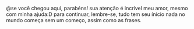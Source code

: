@se você chegou aqui, parabéns!
sua atenção é incrivel meu amor, mesmo com minha ajuda:D
para continuar, lembre-se, tudo tem seu ínicio
nada no mundo começa sem um começo, assim como as frases.
